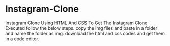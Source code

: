 # Instagram-Clone
Instagram Clone Using HTML And CSS 
To Get The Instagram Clone Executed follow the below steps.
copy the img files and paste in a folder and name the folder as img.
download the html and css codes and get them in a code editor.
